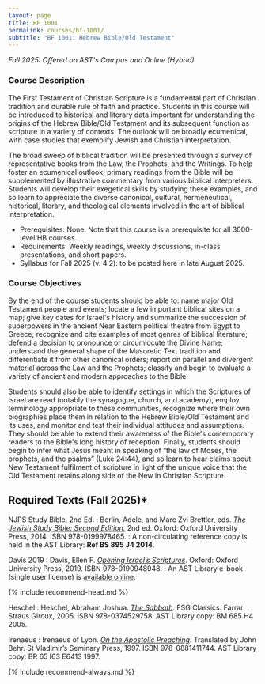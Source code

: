 ```yaml
---
layout: page
title: BF 1001
permalink: courses/bf-1001/
subtitle: "BF 1001: Hebrew Bible/Old Testament"
---
```


*Fall 2025: Offered on AST's Campus and Online (Hybrid)*

### Course Description

The First Testament of Christian Scripture is a fundamental part of Christian tradition and durable rule of faith and practice. Students in this course will be introduced to historical and literary data important for understanding the origins of the Hebrew Bible/Old Testament and its subsequent function as scripture in a variety of contexts. The outlook will be broadly ecumenical, with case studies that exemplify Jewish and Christian interpretation.

The broad sweep of biblical tradition will be presented through a survey of representative books from the Law, the Prophets, and the Writings. To help foster an ecumenical outlook, primary readings from the Bible will be supplemented by illustrative commentary from various biblical interpreters. Students will develop their exegetical skills by studying these examples, and so learn to appreciate the diverse canonical, cultural, hermeneutical, historical, literary, and theological elements involved in the art of biblical interpretation.

- Prerequisites: None. Note that this course is a prerequisite for all 3000-level HB courses.
- Requirements: Weekly readings, weekly discussions, in-class presentations, and short papers.
- Syllabus for Fall 2025 (v. 4.2): to be posted here in late August 2025.
<!-- - Syllabus for Fall 2024 (v. 4.1): Download the latest [graduate](https://github.com/danieldriver/Syllabi/raw/master/BF/BF1001-Driver2024.pdf) or [undergraduate](https://github.com/danieldriver/Syllabi/raw/master/BF/BF1001-UG-Driver2024.pdf) version. -->


### Course Objectives

By the end of the course students should be able to:
	name major Old Testament people and events;
	locate a few important biblical sites on a map;
	give key dates for Israel's history and summarize the succession of superpowers in the ancient Near Eastern political theatre from Egypt to Greece;
	recognize and cite examples of most genres of biblical literature;
	defend a decision to pronounce or circumlocute the Divine Name;
	understand the general shape of the Masoretic Text tradition and differentiate it from other canonical orders;
	report on parallel and divergent material across the Law and the Prophets;
	classify and begin to evaluate a variety of ancient and modern approaches to the Bible.

Students should also be able to identify settings in which the
Scriptures of Israel are read (notably the synagogue, church, and
academy), employ terminology appropriate to these communities, recognize
where their own biographies place them in relation to the Hebrew
Bible/Old Testament and its uses, and monitor and test their individual
attitudes and assumptions. They should be able to extend their awareness
of the Bible's contemporary readers to the Bible's long history of
reception. Finally, students should begin to infer what Jesus meant in
speaking of “the law of Moses, the prophets, and the psalms” (Luke
24:44), and so learn to hear claims about New Testament fulfilment of
scripture in light of the unique voice that the Old Testament retains
along side of the New in Christian Scripture.


## Required Texts (Fall 2025)*

NJPS Study Bible, 2nd Ed.
: Berlin, Adele, and Marc Zvi Brettler, eds. [*The Jewish Study Bible: Second Edition.*](https://amzn.to/3O5Paqr) 2nd ed. Oxford: Oxford University Press, 2014. ISBN 978-0199978465.
: A non-circulating reference copy is held in the AST Library: **Ref BS 895 J4 2014**.

Davis 2019
: Davis, Ellen F. [*Opening Israel’s Scriptures*](https://amzn.to/3BOER2x). Oxford: Oxford University Press, 2019. ISBN 978-0190948948.
: An AST Library e-book (single user license) is [available online](https://ast.primo.exlibrisgroup.com/view/action/uresolver.do?operation=resolveService&package_service_id=949805670007188&institutionId=7188&customerId=7185&VE=true).

{% include recommend-head.md %}

Heschel
: Heschel, Abraham Joshua. [*The Sabbath*](https://amzn.to/2NQ8VDj). FSG Classics. Farrar Straus Giroux, 2005. ISBN 978-0374529758. AST Library copy: BM 685 H4 2005.

Irenaeus
: Irenaeus of Lyon. [*On the Apostolic Preaching*](https://amzn.to/2oTyNpj). Translated by John Behr. St Vladimir’s Seminary Press, 1997. ISBN 978-0881411744. AST Library copy: BR 65 I63 E6413 1997.

{% include recommend-always.md %}
